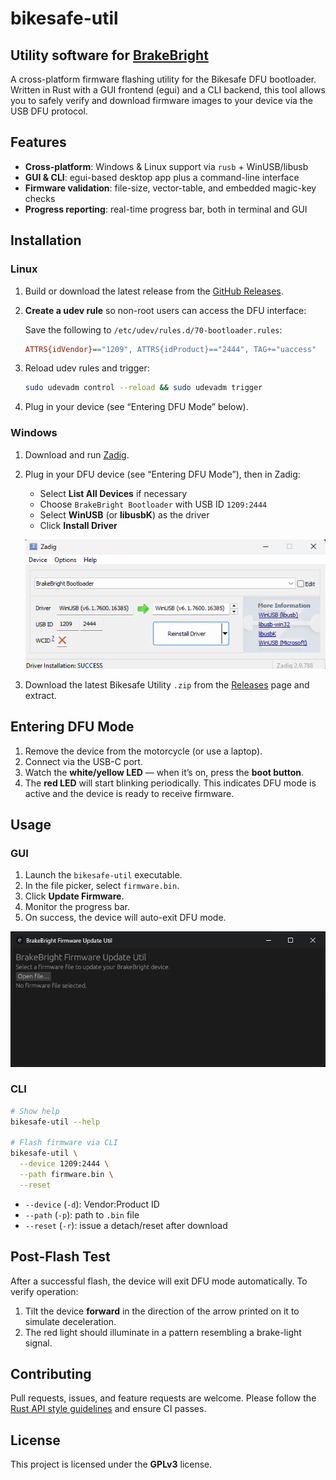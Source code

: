 # bikesafe-util

## Utility software for [BrakeBright](https://shop.bikesafe.me)

A cross-platform firmware flashing utility for the Bikesafe DFU bootloader. Written in Rust with a GUI frontend (egui) and a CLI backend, this tool allows you to safely verify and download firmware images to your device via the USB DFU protocol.

## Features

- **Cross-platform**: Windows & Linux support via `rusb` + WinUSB/libusb
- **GUI & CLI**: egui-based desktop app plus a command-line interface
- **Firmware validation**: file-size, vector-table, and embedded magic-key checks
- **Progress reporting**: real-time progress bar, both in terminal and GUI

## Installation

### Linux

1. Build or download the latest release from the [GitHub Releases](https://github.com/mygnu/bikesafe-util/releases).
2. **Create a udev rule** so non-root users can access the DFU interface:

   Save the following to `/etc/udev/rules.d/70-bootloader.rules`:

   ```ini
   ATTRS{idVendor}=="1209", ATTRS{idProduct}=="2444", TAG+="uaccess"
   ```

3. Reload udev rules and trigger:

   ```bash
   sudo udevadm control --reload && sudo udevadm trigger
   ```

4. Plug in your device (see “Entering DFU Mode” below).

### Windows

1. Download and run [Zadig](https://zadig.akeo.ie/).
2. Plug in your DFU device (see “Entering DFU Mode”), then in Zadig:

   - Select **List All Devices** if necessary
   - Choose `BrakeBright Bootloader` with USB ID `1209:2444`
   - Select **WinUSB** (or **libusbK**) as the driver
   - Click **Install Driver**

   ![Screenshot](screenshots/zadig.png)

3. Download the latest Bikesafe Utility `.zip` from the [Releases](https://github.com/mygnu/bikesafe-util/releases) page and extract.

## Entering DFU Mode

1. Remove the device from the motorcycle (or use a laptop).
2. Connect via the USB-C port.
3. Watch the **white/yellow LED** — when it’s on, press the **boot button**.
4. The **red LED** will start blinking periodically. This indicates DFU mode is active and the device is ready to receive firmware.

## Usage

### GUI

1. Launch the `bikesafe-util` executable.
2. In the file picker, select `firmware.bin`.
3. Click **Update Firmware**.
4. Monitor the progress bar.
5. On success, the device will auto-exit DFU mode.

![Screenshot](screenshots/brakebrightutil.png)

### CLI

```bash
# Show help
bikesafe-util --help

# Flash firmware via CLI
bikesafe-util \
  --device 1209:2444 \
  --path firmware.bin \
  --reset
```

- `--device` (`-d`): Vendor\:Product ID
- `--path` (`-p`): path to `.bin` file
- `--reset` (`-r`): issue a detach/reset after download

## Post-Flash Test

After a successful flash, the device will exit DFU mode automatically. To verify operation:

1. Tilt the device **forward** in the direction of the arrow printed on it to simulate deceleration.
2. The red light should illuminate in a pattern resembling a brake-light signal.

## Contributing

Pull requests, issues, and feature requests are welcome. Please follow the [Rust API style guidelines](https://github.com/rust-lang/api-guidelines) and ensure CI passes.

## License

This project is licensed under the **GPLv3** license.
